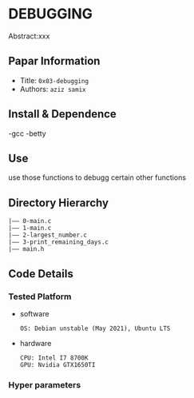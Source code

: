 DEBUGGING
===
Abstract:xxx
## Papar Information
- Title:  `0x03-debugging`
- Authors:  `aziz samix`

## Install & Dependence
-gcc
-betty

## Use
 use those functions to debugg certain other functions
## Directory Hierarchy
```
|—— 0-main.c
|—— 1-main.c
|—— 2-largest_number.c
|—— 3-print_remaining_days.c
|—— main.h
```
## Code Details
### Tested Platform
- software
  ```
  OS: Debian unstable (May 2021), Ubuntu LTS
  ```
- hardware
  ```
  CPU: Intel I7 8700K
  GPU: Nvidia GTX1650TI
  ```
### Hyper parameters
```
```
